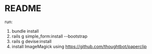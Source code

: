 # README

run:

1. bundle install
2. rails g simple_form:install --bootstrap
3. rails g devise:install
4. install ImageMagick using https://github.com/thoughtbot/paperclip
